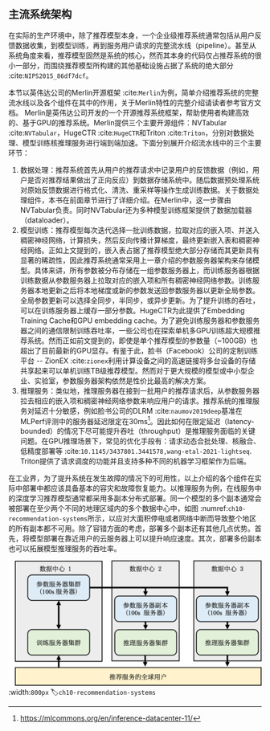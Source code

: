 ## 主流系统架构

在实际的生产环境中，除了推荐模型本身，一个企业级推荐系统通常包括从用户反馈数据收集，到模型训练，再到服务用户请求的完整流水线（pipeline）。甚至从系统角度来看，推荐模型固然是系统的核心，然而其本身的代码仅占推荐系统的很小一部分，而围绕推荐模型所构建的其他基础设施占据了系统的绝大部分 :cite:`NIPS2015_86df7dcf`。


本节以英伟达公司的Merlin开源框架 :cite:`Merlin`为例，简单介绍推荐系统的完整流水线以及各个组件在其中的作用，关于Merlin特性的完整介绍请读者参考官方文档。
Merlin是英伟达公司开发的一个开源推荐系统框架，帮助使用者构建高效的、基于GPU的推荐系统。Merlin提供三个主要开源组件：NVTabular :cite:`NVTabular`，HugeCTR :cite:`HugeCTR`和Triton :cite:`Triton`，分别对数据处理、模型训练核推理服务进行端到端加速。下面分别展开介绍流水线中的三个主要环节：

1. 数据处理：推荐系统首先从用户的推荐请求中记录用户的反馈数据（例如，用户是否对推荐结果做出了正向反应）到数据存储系统中。随后数据预处理系统对原始反馈数据进行格式化、清洗、重采样等操作生成训练数据。关于数据处理组件，本书在前面章节进行了详细介绍。在Merlin中，这一步骤由NVTabular负责。同时NVTabular还为多种模型训练框架提供了数据加载器（dataloader）。
2. 模型训练：推荐模型每次迭代选择一批训练数据，拉取对应的嵌入项、并送入稠密神经网络，计算损失，然后反向传播计算梯度，最终更新嵌入表和稠密神经网络。正如上文提到的，嵌入表占据了推荐模型绝大部分存储而其更新具有显著的稀疏性，因此推荐系统通常采用上一章介绍的参数服务器架构来存储模型。具体来讲，所有参数被分布存储在一组参数服务器上，而训练服务器根据训练数据从参数服务器上拉取对应的嵌入项和所有稠密神经网络参数。训练服务器本地更新之后将本地梯度或新的参数发送回参数服务器以更新全局参数。全局参数更新可以选择全同步，半同步，或异步更新。为了提升训练的吞吐，可以在训练服务器上缓存一部分参数。HugeCTR为此提供了Embedding Training Cache和GPU embedding cache。为了避免训练服务器和参数服务器之间的通信限制训练吞吐率，一些公司也在探索单机多GPU训练超大规模推荐系统。然而正如前文提到的，即使是单个推荐模型的参数量（~100GB）也超出了目前最新的GPU显存。有鉴于此，脸书（Facebook）公司的定制训练平台 -- ZionEX :cite:`zionex`利用计算设备之间的高速链接将多台设备的存储共享起来可以单机训练TB级推荐模型。然而对于更大规模的模型或中小型企业、实验室，参数服务器架构依然是性价比最高的解决方案。
3. 推理服务：类似地，推理服务器在接到一批用户的推荐请求后，从参数服务器拉去相应的嵌入项和稠密神经网络参数来响应用户的请求。推荐系统的推理服务对延迟十分敏感，例如脸书公司的DLRM :cite:`naumov2019deep`基准在MLPerf评测中的服务器延迟限定在30ms[^1]。因此如何在限定延迟（latency-bounded）的情况下尽可能提升吞吐（throughput）是推理服务面临的关键问题。在GPU推理场景下，常见的优化手段有：请求动态合批处理、核融合、低精度部署等 :cite:`10.1145/3437801.3441578,wang-etal-2021-lightseq`. Triton提供了请求调度的功能并且支持多种不同的机器学习框架作为后端。


在工业界，为了提升系统在发生故障的情况下的可用性，以上介绍的各个组件在实际中部署中都应该具备基本的容灾和故障恢复能力。以推理服务为例，在线服务中的深度学习推荐模型通常都采用多副本分布式部署。同一个模型的多个副本通常会被部署在至少两个不同的地理区域内的多个数据中心中，如图 :numref:`ch10-recommendation-systems`所示，以应对大面积停电或者网络中断而导致整个地区的所有副本都不可用。除了容错方面的考虑，部署多个副本还有其他几点优势。首先，将模型部署在靠近用户的云服务器上可以提升响应速度。其次，部署多份副本也可以拓展模型推理服务的吞吐率。

![推荐系统的分布式架构](../img/ch10/ch10-recommendation-systems.png)
:width:`800px`
:label:`ch10-recommendation-systems`

[^1]: https://mlcommons.org/en/inference-datacenter-11/
